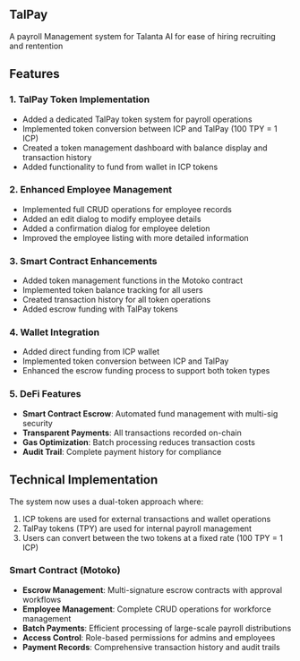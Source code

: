 ## TalPay
A payroll Management system for Talanta AI for ease of hiring recruiting and rentention
## Features 

### 1. TalPay Token Implementation

- Added a dedicated TalPay token system for payroll operations
- Implemented token conversion between ICP and TalPay (100 TPY = 1 ICP)
- Created a token management dashboard with balance display and transaction history
- Added functionality to fund from wallet in ICP tokens


### 2. Enhanced Employee Management

- Implemented full CRUD operations for employee records
- Added an edit dialog to modify employee details
- Added a confirmation dialog for employee deletion
- Improved the employee listing with more detailed information


### 3. Smart Contract Enhancements

- Added token management functions in the Motoko contract
- Implemented token balance tracking for all users
- Created transaction history for all token operations
- Added escrow funding with TalPay tokens


### 4. Wallet Integration

- Added direct funding from ICP wallet
- Implemented token conversion between ICP and TalPay
- Enhanced the escrow funding process to support both token types

### 5. **DeFi Features**

- **Smart Contract Escrow**: Automated fund management with multi-sig security
- **Transparent Payments**: All transactions recorded on-chain
- **Gas Optimization**: Batch processing reduces transaction costs
- **Audit Trail**: Complete payment history for compliance


## Technical Implementation

The system now uses a dual-token approach where:

1. ICP tokens are used for external transactions and wallet operations
2. TalPay tokens (TPY) are used for internal payroll management
3. Users can convert between the two tokens at a fixed rate (100 TPY = 1 ICP)

### **Smart Contract (Motoko)**

- **Escrow Management**: Multi-signature escrow contracts with approval workflows
- **Employee Management**: Complete CRUD operations for workforce management
- **Batch Payments**: Efficient processing of large-scale payroll distributions
- **Access Control**: Role-based permissions for admins and employees
- **Payment Records**: Comprehensive transaction history and audit trails
